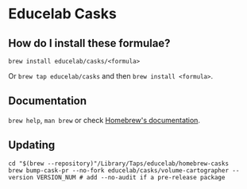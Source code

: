# Educelab Casks

## How do I install these formulae?

`brew install educelab/casks/<formula>`

Or `brew tap educelab/casks` and then `brew install <formula>`.

## Documentation

`brew help`, `man brew` or check [Homebrew's documentation](https://docs.brew.sh).

## Updating

```
cd "$(brew --repository)"/Library/Taps/educelab/homebrew-casks
brew bump-cask-pr --no-fork educelab/casks/volume-cartographer --version VERSION_NUM # add --no-audit if a pre-release package
```